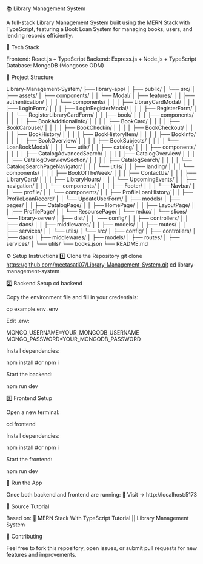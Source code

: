 📚 Library Management System

A full-stack Library Management System built using the MERN Stack with TypeScript, featuring a Book Loan System for managing books, users, and lending records efficiently.

🧩 Tech Stack

Frontend: React.js + TypeScript
Backend: Express.js + Node.js + TypeScript
Database: MongoDB (Mongoose ODM)

📁 Project Structure

Library-Management-System/
├── library-app/
│   ├── public/
│   └── src/
│       ├── assets/
│       ├── components/
│       │   └── Modal/
│       ├── features/
│       │   ├── authentication/
│       │   │   └── components/
│       │   │       ├── LibraryCardModal/
│       │   │       ├── LoginForm/
│       │   │       ├── LoginRegisterModal/
│       │   │       ├── RegisterForm/
│       │   │       └── RegisterLibraryCardForm/
│       │   ├── book/
│       │   │   ├── components/
│       │   │   │   ├── BookAdditionalInfo/
│       │   │   │   ├── BookCard/
│       │   │   │   ├── BookCarousel/
│       │   │   │   ├── BookCheckin/
│       │   │   │   ├── BookCheckout/
│       │   │   │   ├── BookHistory/
│       │   │   │   ├── BookHistoryItem/
│       │   │   │   ├── BookInfo/
│       │   │   │   ├── BookOverview/
│       │   │   │   ├── BookSubjects/
│       │   │   │   └── LoanBookModal/
│       │   │   └── utils/
│       │   ├── catalog/
│       │   │   ├── components/
│       │   │   │   ├── CatalogAdvancedSearch/
│       │   │   │   ├── CatalogOverview/
│       │   │   │   ├── CatalogOverviewSection/
│       │   │   │   ├── CatalogSearch/
│       │   │   │   └── CatalogSearchPageNavigator/
│       │   │   └── utils/
│       │   ├── landing/
│       │   │   └── components/
│       │   │       ├── BookOfTheWeek/
│       │   │       ├── ContactUs/
│       │   │       ├── LibraryCard/
│       │   │       ├── LibraryHours/
│       │   │       └── UpcomingEvents/
│       │   ├── navigation/
│       │   │   └── components/
│       │   │       ├── Footer/
│       │   │       └── Navbar/
│       │   └── profile/
│       │       └── components/
│       │           ├── ProfileLoanHistory/
│       │           ├── ProfileLoanRecord/
│       │           └── UpdateUserForm/
│       ├── models/
│       ├── pages/
│       │   ├── CatalogPage/
│       │   ├── HomePage/
│       │   ├── LayoutPage/
│       │   ├── ProfilePage/
│       │   └── ResoursePage/
│       └── redux/
│           └── slices/
└── library-server/
│   ├── dist/
│   │   ├── config/
│   │   ├── controllers/
│   │   ├── daos/
│   │   ├── middlewares/
│   │   ├── models/
│   │   ├── routes/
│   │   ├── services/
│   │   └── utils/
│   └── src/
│       ├── config/
│       ├── controllers/
│       ├── daos/
│       ├── middlewares/
│       ├── models/
│       ├── routes/
│       ├── services/
│       └── utils/
└── books.json
└── README.md

⚙️ Setup Instructions
1️⃣ Clone the Repository
git clone https://github.com/meetasati07/Library-Management-System.git
cd library-management-system

2️⃣ Backend Setup
cd backend


Copy the environment file and fill in your credentials:

cp example.env .env


Edit .env:

MONGO_USERNAME=YOUR_MONGODB_USERNAME
MONGO_PASSWORD=YOUR_MONGODB_PASSWORD


Install dependencies:

npm install
#or
npm i


Start the backend:

npm run dev

3️⃣ Frontend Setup

Open a new terminal:

cd frontend


Install dependencies:

npm install
#or
npm i


Start the frontend:

npm run dev

🚀 Run the App

Once both backend and frontend are running:
🔗 Visit → http://localhost:5173

🧠 Source Tutorial

Based on:
🎥 MERN Stack With TypeScript Tutorial || Library Management System

🤝 Contributing

Feel free to fork this repository, open issues, or submit pull requests for new features and improvements.
